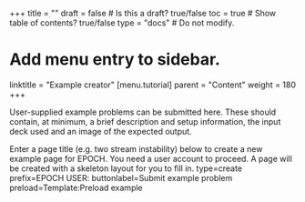 +++
title = ""
draft = false  # Is this a draft? true/false
toc = true  # Show table of contents? true/false
type = "docs"  # Do not modify.

# Add menu entry to sidebar.
linktitle = "Example creator"
[menu.tutorial]
  parent = "Content"
  weight = 180
+++

User-supplied example problems can be submitted here. These should
contain, at minimum, a brief description and setup information, the
input deck used and an image of the expected output.

Enter a page title (e.g. two stream instability) below to create a new
example page for EPOCH. You need a user account to proceed. A page will
be created with a skeleton layout for you to fill in. <inputbox>
type=create prefix=EPOCH USER: buttonlabel=Submit example problem
preload=Template:Preload example </inputbox>
